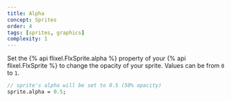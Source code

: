 ```yaml
---
title: Alpha
concept: Sprites
order: 4
tags: [sprites, graphics]
complexity: 1
---
```

Set the {% api flixel.FlxSprite.alpha %} property of your {% api flixel.FlxSprite %} to change the opacity of your sprite. Values can be from `0` to `1`.

```haxe
// sprite's alpha will be set to 0.5 (50% opacity)
sprite.alpha = 0.5;
```
